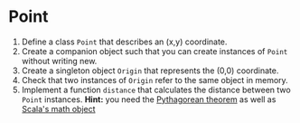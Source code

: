 # Point
1. Define a class `Point` that describes an (x,y) coordinate.
2. Create a companion object such that you can create instances of `Point` without writing new.
3. Create a singleton object `Origin` that represents the (0,0) coordinate.
4. Check that two instances of `Origin` refer to the same object in memory.
5. Implement a function `distance` that calculates the distance between two `Point` instances. **Hint:** you need the [Pythagorean theorem](https://en.wikipedia.org/wiki/Pythagorean_theorem) as well as [Scala's math object](http://www.scala-lang.org/api/current/#scala.math.package)
